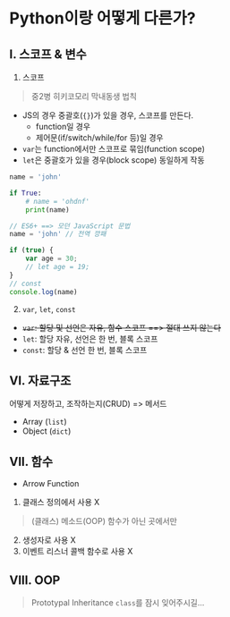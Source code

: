 # Python이랑 어떻게 다른가?

## I. 스코프 & 변수

1. 스코프
> 중2병 히키코모리 막내동생 법칙

- JS의 경우 중괄호(`{}`)가 있을 경우, 스코프를 만든다.
    - function일 경우
    - 제어문(if/switch/while/for 등)일 경우
- `var`는 function에서만 스코프로 묶임(function scope)
- `let`은 중괄호가 있을 경우(block scope) 동일하게 작동

```py
name = 'john'

if True:
    # name = 'ohdnf'
    print(name)
```

```js
// ES6+ ==> 모던 JavaScript 문법
name = 'john' // 전역 깡패

if (true) {
    var age = 30;
    // let age = 19;
}
// const
console.log(name)
```


2. `var`, `let`, `const`

- ~~`var`: 할당 및 선언은 자유, 함수 스코프 ==> 절대 쓰지 않는다~~
- `let`: 할당 자유, 선언은 한 번, 블록 스코프
- `const`: 할당 & 선언 한 번, 블록 스코프

## VI. 자료구조
어떻게 저장하고, 조작하는지(CRUD) => 메서드
- Array (`list`)
- Object (`dict`)

## VII. 함수
- Arrow Function
1. 클래스 정의에서 사용 X
> (클래스) 메소드(OOP) 함수가 아닌 곳에서만
2. 생성자로 사용 X
3. 이벤트 리스너 콜백 함수로 사용 X

## VIII. OOP
> Prototypal Inheritance
> `class`를 잠시 잊어주시길...